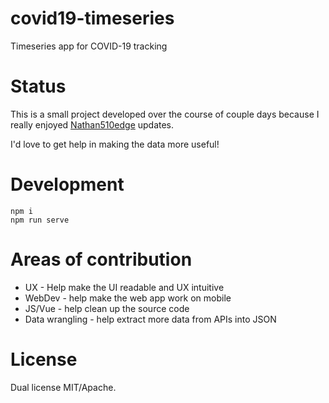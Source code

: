 # covid19-timeseries
Timeseries app for COVID-19 tracking

# Status

This is a small project developed over the course of couple days because I really enjoyed [Nathan510edge](https://twitter.com/Nathan510edge) updates.

I'd love to get help in making the data more useful!


# Development

```
npm i
npm run serve
```

# Areas of contribution

* UX - Help make the UI readable and UX intuitive
* WebDev - help make the web app work on mobile
* JS/Vue - help clean up the source code
* Data wrangling - help extract more data from APIs into JSON

# License

Dual license MIT/Apache.
